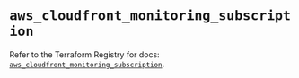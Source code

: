 # `aws_cloudfront_monitoring_subscription`

Refer to the Terraform Registry for docs: [`aws_cloudfront_monitoring_subscription`](https://registry.terraform.io/providers/hashicorp/aws/5.87.0/docs/resources/cloudfront_monitoring_subscription).
